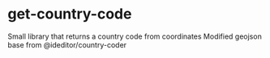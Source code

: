 # get-country-code

Small library that returns a country code from coordinates
Modified geojson base from @ideditor/country-coder
